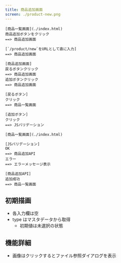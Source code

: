 ```yaml
---
title: 商品追加画面
screen: ./product-new.png
---
```


```uiflows
[商品一覧画面](./index.html)
商品追加ボタンをクリック
==> 商品追加画面

[`/product/new`をURLとして直に入力]
==> 商品追加画面

[商品追加画面]
戻るボタンクリック
==> 商品追加画面
追加ボタンクリック
==> 商品追加画面
```

```uiflows
[戻るボタン]
クリック
==> 商品一覧画面

[追加ボタン]
クリック
==> JSバリデーション

[商品一覧画面](./index.html)

[JSバリデーション]
OK
==> 商品追加API
エラー
==> エラーメッセージ表示

[商品追加API]
追加成功
==> 商品一覧画面
```

## 初期描画

-   各入力欄は空
-   type はマスタデータから取得
    -   初期値は未選択の状態

## 機能詳細

-   画像はクリックするとファイル参照ダイアログを表示
